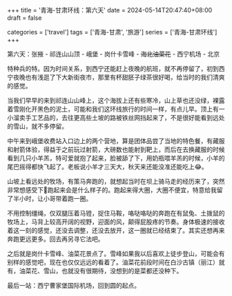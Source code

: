 +++
title = '青海-甘肃环线：第六天'
date = 2024-05-14T20:47:40+08:00
draft = false

categories = ['travel']
tags = ['青海-甘肃', '旅游']
series = ['青海-甘肃环线']
+++

第六天：张掖 - 祁连山山顶 - 峨堡 - 岗什卡雪峰 - ~~海北油菜花~~ - 西宁机场 - 北京

特种兵的特。因为时间关系，到西宁还能赶上夜晚的航班，就不再停留了，初到西宁夜晚也有浅逛了下大新街夜市，那里有杯甜胚子绿茶很好喝，给当时的我们清爽的感觉。

当我们早早的来到祁连山山峰上，这个海拔上还有些寒冷，山上草也还没绿，裸露着雪刚化开黑色的泥土，可能和我们这环线旅行的时间一样，有点儿早。顶上有一小溜卖手工艺品的，去往更高些土坡的路被铁丝网挡起来了，不是很好能看到远处的雪山，就不多停留。

中午来到峨堡收费站入口边上的两个营地，算是团体品尝了当地的特色餐，有藏服和射箭体验，得益于之前玩过射箭，大磅数也能射到靶上，而后在去换藏服的时候看到几只小羊羔，特可爱就抱了起来，脸被舔了下，用奶瓶喂羊羔的时候，小羊的尾巴摇得都快飞起了。老板说小羊才三天大，秋天来还能没准还能吃上😂。

山坡上看远处的牧场，有策马奔跑的，就想起当时在坝上骑马走的经历来了，突然非常想感受下🏇跑起来会是什么样子的。跑起来得大圈，大圈不便宜，特意给我留了半小时，让小哥带着跑一圈。

不用控制缰绳，仅双腿压着马镫，捉住马鞍，咯哒咯哒的奔跑在有鼠兔、土拨鼠的牧场上，马背上较高开阔的视野，迎面的风，颠得屁股疼的节奏。身体极速的接收着这一刻的感觉，还没去调整，还没去放开，这一圈就已经结束了。其实还想再来奔跑更远更多。回去再另寻它法吧。

之后就是岗什卡雪峰、油菜花景点了。雪峰如果我以后喜欢上徒步登山，可能会有别样的感觉吧，现在也仅仅远远的看着了。油菜花前段时间在白沙古镇（丽江）就有，油菜花、雪山，也就没有很期待，没想到的是菜都还没种下。

最后一站：西宁曹家堡国际机场，回到圆的起点。
